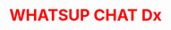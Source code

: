 <!DOCTYPE html>
<html>
 <head>
   <meta charset="utf-8">
   <style>
     h1{color: red;}
   </style>
 </head>
<body>
<h1>WHATSUP CHAT Dx</h1>

</body>
</html>
